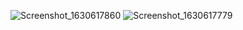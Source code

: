 ![Screenshot_1630617860](https://user-images.githubusercontent.com/65570444/131918182-33e5a686-bae6-45ce-8c81-b592bf536d7b.png)
![Screenshot_1630617779](https://user-images.githubusercontent.com/65570444/131918191-2be04d0c-5db9-4291-9886-5d77dd7b45c6.png)
